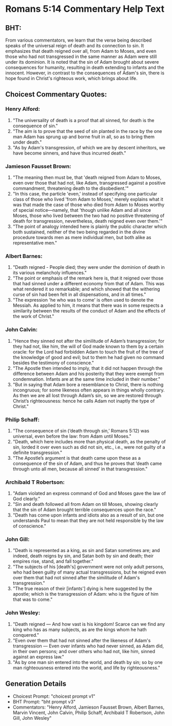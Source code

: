 # Romans 5:14 Commentary Help Text

## BHT:
From various commentators, we learn that the verse being described speaks of the universal reign of death and its connection to sin. It emphasizes that death reigned over all, from Adam to Moses, and even those who had not transgressed in the same manner as Adam were still under its dominion. It is noted that the sin of Adam brought about severe consequences for humanity, resulting in death extending to infants and the innocent. However, in contrast to the consequences of Adam's sin, there is hope found in Christ's righteous work, which brings about life.

## Choicest Commentary Quotes:
### Henry Alford:
1. "The universality of death is a proof that all sinned, for death is the consequence of sin."
2. "The aim is to prove that the seed of sin planted in the race by the one man Adam has sprung up and borne fruit in all, so as to bring them under death."
3. "As by Adam's transgression, of which we are by descent inheritors, we have become sinners, and have thus incurred death."

### Jamieson Fausset Brown:
1. "The meaning then must be, that 'death reigned from Adam to Moses, even over those that had not, like Adam, transgressed against a positive commandment, threatening death to the disobedient.'"
2. "In this case, the particle 'even,' instead of specifying one particular class of those who lived 'from Adam to Moses,' merely explains what it was that made the case of those who died from Adam to Moses worthy of special notice—namely, that 'though unlike Adam and all since Moses, those who lived between the two had no positive threatening of death for transgression, nevertheless, death reigned even over them.'"
3. "The point of analogy intended here is plainly the public character which both sustained, neither of the two being regarded in the divine procedure towards men as mere individual men, but both alike as representative men."

### Albert Barnes:
1. "Death reigned - People died; they were under the dominion of death in its various melancholy influences."
2. "The point or emphasis of the remark here is, that it reigned over those that had sinned under a different economy from that of Adam. This was what rendered it so remarkable; and which showed that the withering curse of sin had been felt in all dispensations, and in all times."
3. "The expression 'he who was to come' is often used to denote the Messiah. As applied to him, it means that there was in some respects a similarity between the results of the conduct of Adam and the effects of the work of Christ."

### John Calvin:
1. "Hence they sinned not after the similitude of Adam’s transgression; for they had not, like him, the will of God made known to them by a certain oracle: for the Lord had forbidden Adam to touch the fruit of the tree of the knowledge of good and evil; but to them he had given no command besides the testimony of conscience."
2. "The Apostle then intended to imply, that it did not happen through the difference between Adam and his posterity that they were exempt from condemnation. Infants are at the same time included in their number."
3. "But in saying that Adam bore a resemblance to Christ, there is nothing incongruous; for some likeness often appears in things wholly contrary. As then we are all lost through Adam’s sin, so we are restored through Christ’s righteousness: hence he calls Adam not inaptly the type of Christ."

### Philip Schaff:
1. "The consequence of sin (‘death through sin,’ Romans 5:12) was universal, even before the law: from Adam until Moses."
2. "Death, which here includes more than physical death, as the penalty of sin, lorded it over even such as did not sin, etc., i.e., were not guilty of a definite transgression."
3. "The Apostle’s argument is that death came upon these as a consequence of the sin of Adam, and thus he proves that ‘death came through unto all men, because all sinned’ in that transgression."

### Archibald T Robertson:
1. "Adam violated an express command of God and Moses gave the law of God clearly."
2. "Sin and death followed all from Adam on till Moses, showing clearly that the sin of Adam brought terrible consequences upon the race."
3. "Death has come upon infants and idiots also as a result of sin, but one understands Paul to mean that they are not held responsible by the law of conscience."

### John Gill:
1. "Death is represented as a king, as sin and Satan sometimes are; and indeed, death reigns by sin, and Satan both by sin and death; their empires rise, stand, and fall together."
2. "The subjects of his [death's] government were not only adult persons, who had been guilty of many actual transgressions, but he reigned even over them that had not sinned after the similitude of Adam's transgression."
3. "The true reason of their [infants'] dying is here suggested by the apostle; which is the transgression of Adam: who is the figure of him that was to come."

### John Wesley:
1. "Death reigned — And how vast is his kingdom! Scarce can we find any king who has as many subjects, as are the kings whom he hath conquered."
2. "Even over them that had not sinned after the likeness of Adam's transgression — Even over infants who had never sinned, as Adam did, in their own persons; and over others who had not, like him, sinned against an express law."
3. "As by one man sin entered into the world, and death by sin; so by one man righteousness entered into the world, and life by righteousness."


## Generation Details
- Choicest Prompt: "choicest prompt v1"
- BHT Prompt: "bht prompt v3"
- Commentators: "Henry Alford, Jamieson Fausset Brown, Albert Barnes, Marvin Vincent, John Calvin, Philip Schaff, Archibald T Robertson, John Gill, John Wesley"
